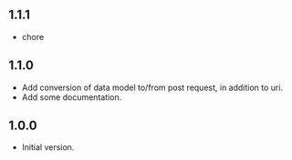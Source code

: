 ## 1.1.1

- chore

## 1.1.0

- Add conversion of data model to/from post request, in addition to uri.
- Add some documentation.

## 1.0.0

- Initial version.
